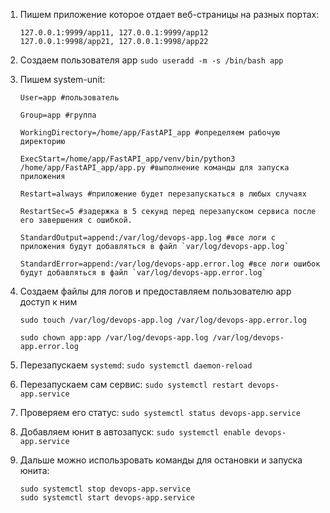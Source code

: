 1. Пишем приложение которое отдает веб-страницы на разных портах:
   ```
   127.0.0.1:9999/app11, 127.0.0.1:9999/app12
   127.0.0.1:9998/app21, 127.0.0.1:9998/app22
   ```

2. Создаем пользователя app `sudo useradd -m -s /bin/bash app`

3. Пишем system-unit:
   ```
   User=app #пользователь 

   Group=app #группа

   WorkingDirectory=/home/app/FastAPI_app #определяем рабочую директорию

   ExecStart=/home/app/FastAPI_app/venv/bin/python3 /home/app/FastAPI_app/app.py #выполнение команды для запуска приложения

   Restart=always #приложение будет перезапускаться в любых случаях 

   RestartSec=5 #задержка в 5 секунд перед перезапуском сервиса после его завершения с ошибкой.

   StandardOutput=append:/var/log/devops-app.log #все логи с приложения будут добавляться в файл `var/log/devops-app.log`

   StandardError=append:/var/log/devops-app.error.log #все логи ошибок будут добавляться в файл `var/log/devops-app.error.log`
   ```

4. Создаем файлы для логов и предоставляем пользователю app доступ к ним
   ```
   sudo touch /var/log/devops-app.log /var/log/devops-app.error.log

   sudo chown app:app /var/log/devops-app.log /var/log/devops-app.error.log
   ```

5. Перезапускаем `systemd`: `sudo systemctl daemon-reload`

6. Перезапускаем сам сервис: `sudo systemctl restart devops-app.service`

7. Проверяем его статус: `sudo systemctl status devops-app.service`

8. Добавляем юнит в автозапуск: `sudo systemctl enable devops-app.service` 

9. Дальше можно использровать команды для остановки и запуска юнита:
   ```
   sudo systemctl stop devops-app.service
   sudo systemctl start devops-app.service
   ```